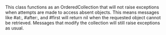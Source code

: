 This class functions as an OrderedCollection that will not raise exceptions when attempts are made to access absent objects. This means messages like #at:, #after:, and #first will return nil when the requested object cannot be retrieved. Messages that modify the collection will still raise exceptions as usual.

